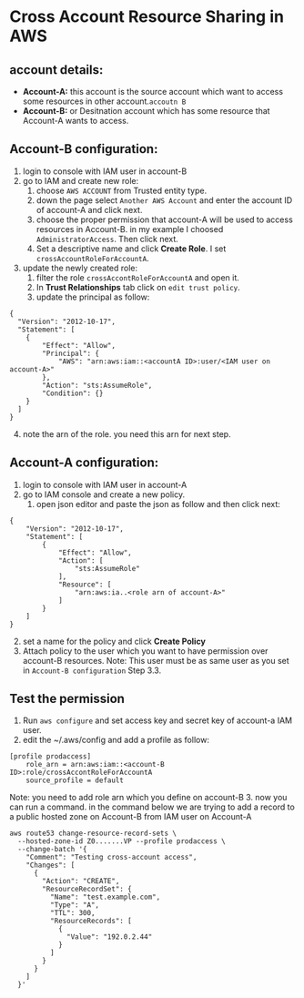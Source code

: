 # Cross Account Resource Sharing in AWS
## account details:
-   **Account-A:** this account is the source account which want to access some resources in other account.`accoutn B`
-   **Account-B:** or Desitnation account which has some resource that Account-A wants to access.
## Account-B configuration:
1. login to console with IAM user in account-B
2. go to IAM and create new role:
   1. choose `AWS ACCOUNT` from Trusted entity type.
   2. down the page select `Another AWS Account` and enter the account ID of account-A and click next.
   3. choose the proper permission that account-A will be used to access resources in Account-B. in my example I choosed `AdministratorAccess`. Then click next.
   4. Set a descriptive name and click **Create Role**. I set `crossAccountRoleForAccountA`.
3. update the newly created role:
   1. filter the role `crossAccontRoleForAccountA` and open it.
   2. In **Trust Relationships** tab click on `edit trust policy`.
   3. update the principal as follow:
```
{
  "Version": "2012-10-17",
  "Statement": [
    {
        "Effect": "Allow",
        "Principal": {
            "AWS": "arn:aws:iam::<accountA ID>:user/<IAM user on account-A>"
        },
        "Action": "sts:AssumeRole",
        "Condition": {}
    }
  ]
}
```
4. note the arn of the role. you need this arn for next step.

## Account-A configuration:
1. login to console with IAM user in account-A
2. go to IAM console and create a new policy.
   1. open json editor and paste the json as follow and then click next:
```
{
    "Version": "2012-10-17",
    "Statement": [
        {
            "Effect": "Allow",
            "Action": [
                "sts:AssumeRole"
            ],
            "Resource": [
                "arn:aws:ia..<role arn of account-A>"
            ]
        }
    ]
}
```
   2. set a name for the policy and click **Create Policy**
3. Attach policy to the user which you want to have permission over account-B resources. 
Note: This user must be as same user as you set in `Account-B configuration` Step 3.3.
## Test the permission
1. Run `aws configure` and set access key and secret key of account-a IAM user.
2. edit the ~/.aws/config and add a profile as follow:
```
[profile prodaccess]
    role_arn = arn:aws:iam::<account-B ID>:role/crossAccontRoleForAccountA
    source_profile = default
```
Note: you need to add role arn which you define on account-B
3. now you can run a command. in the command below we are trying to add a record to a public hosted zone on Account-B from IAM user on Account-A
```
aws route53 change-resource-record-sets \
  --hosted-zone-id Z0.......VP --profile prodaccess \
  --change-batch '{
    "Comment": "Testing cross-account access",
    "Changes": [
      {
        "Action": "CREATE",
        "ResourceRecordSet": {
          "Name": "test.example.com",
          "Type": "A",
          "TTL": 300,
          "ResourceRecords": [
            {
              "Value": "192.0.2.44"
            }
          ]
        }
      }
    ]
  }'
```
